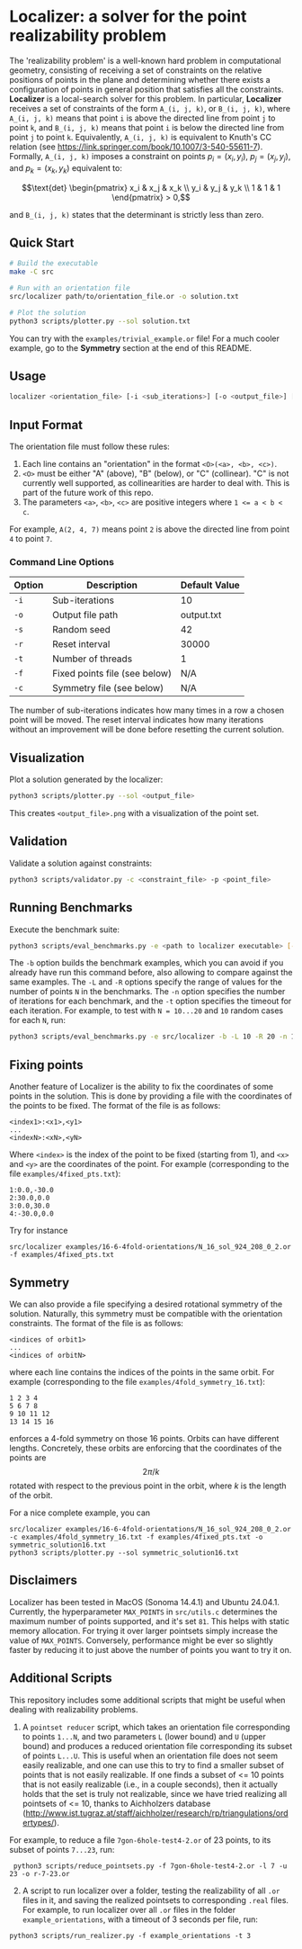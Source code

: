 # Localizer: a solver for the point realizability problem

The 'realizability problem' is a well-known hard problem in computational geometry, consisting of receiving a set of constraints on the relative positions of points in the plane and determining whether there exists a configuration of points in general position that satisfies all the constraints. **Localizer** is a local-search solver for this problem. In particular, **Localizer** receives a set of constraints of the form `A_(i, j, k)`, or `B_(i, j, k)`, where `A_(i, j, k)` means that point `i` is above the directed line from point `j` to point `k`, and `B_(i, j, k)` means that point `i` is below the directed line from point `j` to point `k`. Equivalently, `A_(i, j, k)` is equivalent to Knuth's CC relation (see https://link.springer.com/book/10.1007/3-540-55611-7). Formally,
`A_(i, j, k)` imposes a constraint on points $p_i = (x_i, y_i)$, $p_j = (x_j, y_j)$, and $p_k = (x_k, y_k)$ equivalent to:
```math
\text{det} \begin{pmatrix}
x_i & x_j & x_k \\
y_i & y_j & y_k \\ 1 & 1 & 1 
\end{pmatrix} > 0,
```
and `B_(i, j, k)` states that the determinant is strictly less than zero.

## Quick Start

```bash
# Build the executable
make -C src

# Run with an orientation file
src/localizer path/to/orientation_file.or -o solution.txt

# Plot the solution
python3 scripts/plotter.py --sol solution.txt
```

You can try with the `examples/trivial_example.or` file! For a much cooler example, go to the **Symmetry** section at the end of this README.

## Usage

```bash
localizer <orientation_file> [-i <sub_iterations>] [-o <output_file>] [-s <seed>] [-r <reset_interval>] [-t <threads>] [-f <fixed_points_file>] [-c <symmetry_file>]
```


## Input Format

The orientation file must follow these rules:

1. Each line contains an "orientation" in the format `<O>(<a>, <b>, <c>)`.
2. `<O>` must be either "A" (above), "B" (below), or "C" (collinear). "C" is not currently well supported, as collinearities are harder to deal with. This is part of the future work of this repo.
3. The parameters `<a>`, `<b>`, `<c>` are positive integers where `1 <= a < b < c`.

For example, `A(2, 4, 7)` means point `2` is above the directed line from point `4` to point `7`.

### Command Line Options

| Option | Description | Default Value |
|--------|-------------|---------------|
| `-i`   | Sub-iterations | 10 |
| `-o`   | Output file path | output.txt |
| `-s`   | Random seed | 42 |
| `-r`   | Reset interval | 30000 |
| `-t`   | Number of threads | 1 |
| `-f`   | Fixed points file (see below) | N/A |
| `-c`   | Symmetry file (see below) | N/A |

The number of sub-iterations indicates how many times in a row a chosen point will be moved. The reset interval indicates how many iterations without an improvement will be done before resetting the current solution.

## Visualization

Plot a solution generated by the localizer:

```bash
python3 scripts/plotter.py --sol <output_file>
```

This creates `<output_file>.png` with a visualization of the point set.

## Validation

Validate a solution against constraints:

```bash
python3 scripts/validator.py -c <constraint_file> -p <point_file>
```

## Running Benchmarks

Execute the benchmark suite:

```bash
python3 scripts/eval_benchmarks.py -e <path to localizer executable> [-b] [-L <lower_N>] [-R <upper_N>] [-n <iterations>] [-t <timeout>] [-o <output_file>]
```

The `-b` option builds the benchmark examples, which you can avoid if you already have run this command before, also allowing to compare against the same examples. The `-L` and `-R` options specify the range of values for the number of points `N` in the benchmarks. The `-n` option specifies the number of iterations for each benchmark, and the `-t` option specifies the timeout for each iteration. For example, to test with `N = 10...20` and `10` random cases for each `N`, run:

```bash
python3 scripts/eval_benchmarks.py -e src/localizer -b -L 10 -R 20 -n 10
```

## Fixing points

Another feature of Localizer is the ability to fix the coordinates of some points in the solution.
This is done by providing a file with the coordinates of the points to be fixed. The format of the file is as follows:

```
<index1>:<x1>,<y1>
...
<indexN>:<xN>,<yN>
```

Where `<index>` is the index of the point to be fixed (starting from 1), and `<x>` and `<y>` are the coordinates of the point. For example (corresponding to the file `examples/4fixed_pts.txt`):
```
1:0.0,-30.0
2:30.0,0.0
3:0.0,30.0
4:-30.0,0.0
```

Try for instance
```
src/localizer examples/16-6-4fold-orientations/N_16_sol_924_208_0_2.or -f examples/4fixed_pts.txt
```

## Symmetry

We can also provide a file specifying a desired rotational symmetry of the solution. Naturally, this symmetry must be compatible with the orientation constraints. The format of the file is as follows:

```
<indices of orbit1>
...
<indices of orbitN>
```
where each line contains the indices of the points in the same orbit. For example (corresponding to the file `examples/4fold_symmetry_16.txt`):
```
1 2 3 4
5 6 7 8
9 10 11 12
13 14 15 16
```
enforces a 4-fold symmetry on those 16 points. Orbits can have different lengths. Concretely, these orbits are enforcing that the coordinates of the points are $$2\pi/k$$ rotated with respect to the previous point in the orbit, where $k$ is the length of the orbit. 

For a nice complete example, you can

```
src/localizer examples/16-6-4fold-orientations/N_16_sol_924_208_0_2.or -c examples/4fold_symmetry_16.txt -f examples/4fixed_pts.txt -o symmetric_solution16.txt
python3 scripts/plotter.py --sol symmetric_solution16.txt
```

## Disclaimers

Localizer has been tested in MacOS (Sonoma 14.4.1) and Ubuntu 24.04.1.
Currently, the hyperparameter `MAX_POINTS` in `src/utils.c` determines the maximum number of points supported, and it's set `81`. This helps with static memory allocation. For trying it over larger pointsets simply increase the value of `MAX_POINTS`. Conversely, performance might be ever so slightly faster by reducing it to just above the number of points you want to try it on.


## Additional Scripts

This repository includes some additional scripts that might be useful when dealing with realizability problems. 

1) A `pointset reducer` script, which takes an orientation file corresponding to points `1...N`, and two parameters `L` (lower bound) and `U` (upper bound) and produces a reduced orientation file corresponding its subset of points `L...U`. This is useful when an orientation file does not seem easily realizable, and one can use this to try to find a smaller subset of points that is not easily realizable. If one finds a subset of <= 10 points that is not easily realizable (i.e., in a couple seconds), then it actually holds that the set is truly not realizable, since we have tried realizing all pointsets of <= 10, thanks to Aichholzers database (http://www.ist.tugraz.at/staff/aichholzer/research/rp/triangulations/ordertypes/).

For example, to reduce a file `7gon-6hole-test4-2.or` of 23 points, to its subset of points `7...23`, run:

```
 python3 scripts/reduce_pointsets.py -f 7gon-6hole-test4-2.or -l 7 -u 23 -o r-7-23.or
 ```

 2) A script to run localizer over a folder, testing the realizability of all `.or` files in it, and saving the realized pointsets to corresponding `.real` files. For example, to run localizer over all `.or` files in the folder `example_orientations`, with a timeout of 3 seconds per file, run:
 ```
python3 scripts/run_realizer.py -f example_orientations -t 3
 ```